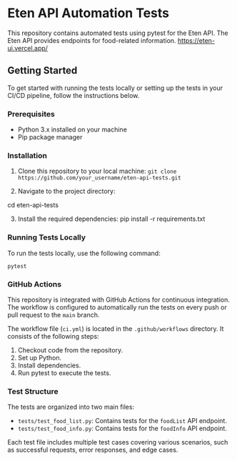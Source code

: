 # Eten API Automation Tests

This repository contains automated tests using pytest for the Eten API. The Eten API provides endpoints for food-related information.
https://eten-ui.vercel.app/

## Getting Started

To get started with running the tests locally or setting up the tests in your CI/CD pipeline, follow the instructions below.

### Prerequisites

- Python 3.x installed on your machine
- Pip package manager

### Installation

1. Clone this repository to your local machine:
    ```git clone https://github.com/your_username/eten-api-tests.git```



2. Navigate to the project directory:

cd eten-api-tests


3. Install the required dependencies:
pip install -r requirements.txt



### Running Tests Locally

To run the tests locally, use the following command:

```pytest```



### GitHub Actions

This repository is integrated with GitHub Actions for continuous integration. The workflow is configured to automatically run the tests on every push or pull request to the `main` branch.

The workflow file (`ci.yml`) is located in the `.github/workflows` directory. It consists of the following steps:

1. Checkout code from the repository.
2. Set up Python.
3. Install dependencies.
4. Run pytest to execute the tests.

### Test Structure

The tests are organized into two main files:

- `tests/test_food_list.py`: Contains tests for the `foodList` API endpoint.
- `tests/test_food_info.py`: Contains tests for the `foodInfo` API endpoint.

Each test file includes multiple test cases covering various scenarios, such as successful requests, error responses, and edge cases.
